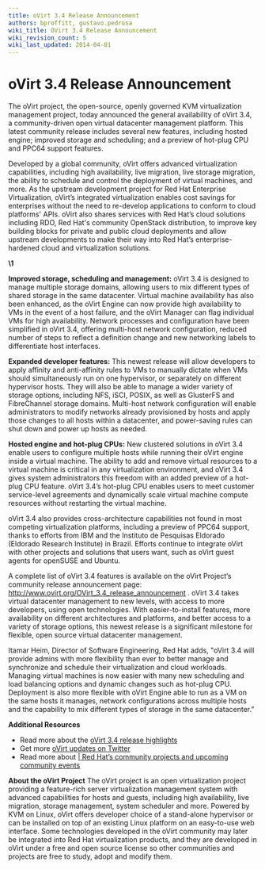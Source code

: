 ```yaml
---
title: oVirt 3.4 Release Announcement
authors: bproffitt, gustavo.pedrosa
wiki_title: OVirt 3.4 Release Announcement
wiki_revision_count: 5
wiki_last_updated: 2014-04-01
---
```


# oVirt 3.4 Release Announcement

The oVirt project, the open-source, openly governed KVM virtualization management project, today announced the general availability of oVirt 3.4, a community-driven open virtual datacenter management platform. This latest community release includes several new features, including hosted engine; improved storage and scheduling; and a preview of hot-plug CPU and PPC64 support features.

Developed by a global community, oVirt offers advanced virtualization capabilities, including high availability, live migration, live storage migration, the ability to schedule and control the deployment of virtual machines, and more. As the upstream development project for Red Hat Enterprise Virtualization, oVirt’s integrated virtualization enables cost savings for enterprises without the need to re-develop applications to conform to cloud platforms' APIs. oVirt also shares services with Red Hat’s cloud solutions including RDO, Red Hat's community OpenStack distribution, to improve key building blocks for private and public cloud deployments and allow upstream developments to make their way into Red Hat’s enterprise-hardened cloud and virtualization solutions.

**\1**

**Improved storage, scheduling and management:** oVirt 3.4 is designed to manage multiple storage domains, allowing users to mix different types of shared storage in the same datacenter. Virtual machine availability has also been enhanced, as the oVirt Engine can now provide high availability to VMs in the event of a host failure, and the oVirt Manager can flag individual VMs for high availability. Network processes and configuration have been simplified in oVirt 3.4, offering multi-host network configuration, reduced number of steps to reflect a definition change and new networking labels to differentiate host interfaces.

**Expanded developer features:** This newest release will allow developers to apply affinity and anti-affinity rules to VMs to manually dictate when VMs should simultaneously run on one hypervisor, or separately on different hypervisor hosts. They will also be able to manage a wider variety of storage options, including NFS, iSCI, POSIX, as well as GlusterFS and FibreChannel storage domains. Multi-host network configuration will enable administrators to modify networks already provisioned by hosts and apply those changes to all hosts within a datacenter, and power-saving rules can shut down and power up hosts as needed.

**Hosted engine and hot-plug CPUs:** New clustered solutions in oVirt 3.4 enable users to configure multiple hosts while running their oVirt engine inside a virtual machine. The ability to add and remove virtual resources to a virtual machine is critical in any virtualization environment, and oVirt 3.4 gives system administrators this freedom with an added preview of a hot-plug CPU feature. oVirt 3.4’s hot-plug CPU enables users to meet customer service-level agreements and dynamically scale virtual machine compute resources without restarting the virtual machine.

oVirt 3.4 also provides cross-architecture capabilities not found in most competing virtualization platforms, including a preview of PPC64 support, thanks to efforts from IBM and the Instituto de Pesquisas Eldorado (Eldorado Research Institute) in Brazil. Efforts continue to integrate oVirt with other projects and solutions that users want, such as oVirt guest agents for openSUSE and Ubuntu.

A complete list of oVirt 3.4 features is available on the oVirt Project’s community release announcement page: <http://www.ovirt.org/OVirt_3.4_release_announcement> . oVirt 3.4 takes virtual datacenter management to new levels, with access to more developers, using open technologies. With easier-to-install features, more availability on different architectures and platforms, and better access to a variety of storage options, this newest release is a significant milestone for flexible, open source virtual datacenter management.

Itamar Heim, Director of Software Engineering, Red Hat adds, "oVirt 3.4 will provide admins with more flexibility than ever to better manage and synchronize and schedule their virtualization and cloud workloads. Managing virtual machines is now easier with many new scheduling and load balancing options and dynamic changes such as hot-plug CPU. Deployment is also more flexible with oVirt Engine able to run as a VM on the same hosts it manages, network configurations across multiple hosts and the capability to mix different types of storage in the same datacenter."

**Additional Resources**

*   Read more about the [ oVirt 3.4 release highlights](OVirt_3.4_Release_Notes)
*   Get more [oVirt updates on Twitter](//twitter.com/ovirt)
*   Read more about [| Red Hat’s community projects and upcoming community events](//community.rehat.com)

**About the oVirt Project** The oVirt project is an open virtualization project providing a feature-rich server virtualization management system with advanced capabilities for hosts and guests, including high availability, live migration, storage management, system scheduler and more. Powered by KVM on Linux, oVirt offers developer choice of a stand-alone hypervisor or can be installed on top of an existing Linux platform on an easy-to-use web interface. Some technologies developed in the oVirt community may later be integrated into Red Hat virtualization products, and they are developed in oVirt under a free and open source license so other communities and projects are free to study, adopt and modify them.
